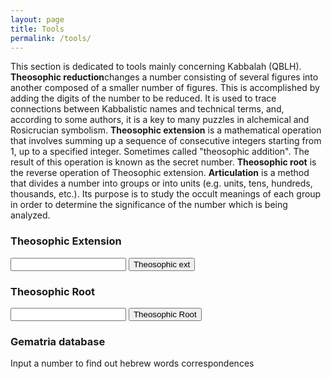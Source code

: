 ```yaml
---
layout: page
title: Tools
permalink: /tools/
---
```


This section is dedicated to tools mainly concerning Kabbalah (QBLH).
<b>Theosophic reduction</b>changes a number consisting of several figures into another composed of a smaller number of figures. This is accomplished by adding the digits of the number to be reduced. It is used to trace connections between Kabbalistic names and technical terms, and, according to some authors, it is a key to many puzzles in alchemical and Rosicrucian symbolism. 
<b>Theosophic extension</b> is a mathematical operation that involves summing up a sequence of consecutive integers starting from 1, up to a specified integer. Sometimes called "theosophic addition". The result of this operation is known as the secret number.
<b>Theosophic root</b> is the reverse operation of Theosophic extension. 
<b>Articulation</b> is a method that divides a number into groups or into units (e.g. units, tens, hundreds, thousands, etc.). Its purpose is to study the occult meanings of each group in order to determine the significance of the number which is being analyzed.


<h3>Theosophic Extension</h3>

<input type="text" id="input-number">
<button onclick="calculateTeosophicExtension()">Theosophic ext</button>
<p id="result"></p>

<h3>Theosophic Root</h3>

<input type="text" id="input">
<button id="btn">Theosophic Root</button>
<div id="output"></div>


<script>
function calculateTeosophicExtension() {
  var inputNumber = document.getElementById("input-number").value; // Recupera il valore inserito nella casella di testo
  var teosophicSum = 0;
  for (var i = 1; i <= inputNumber; i++) {
    teosophicSum += i;
  }
  document.getElementById("result").innerHTML = "The theosophic extension of " + inputNumber + " is " + teosophicSum;
}
function calculateTeosophicNumber(number) {
  let sum = 0;
  
  for (let i = 1; i <= number; i++) {
    sum += i;
    
    if (sum === number) {
      return i;
    }
  }
  
  return null; // se non viene trovato alcun numero, restituisce null
}

document.getElementById("btn").addEventListener("click", function() {
  let input = document.getElementById("input").value;
  let result = calculateTeosophicNumber(parseInt(input));
  
  if (result !== null) {
    document.getElementById("output").innerHTML = "The theosophic root of " + input + " is " + result;
  } else {
    document.getElementById("output").innerHTML = "The number " + input + " is not a theosophic extension";
  }
});
</script>

<h3>Gematria database</h3>
Input a number to find out hebrew words correspondences